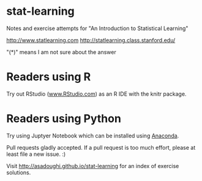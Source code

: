 stat-learning
=============

Notes and exercise attempts for "An Introduction to Statistical Learning"

http://www.statlearning.com
http://statlearning.class.stanford.edu/

"(*)" means I am not sure about the answer

# Readers using R

Try out RStudio (www.RStudio.com) as an R IDE with the knitr package.

# Readers using Python

Try using Juptyer Notebook which can be installed using [Anaconda](https://www.continuum.io/downloads).


Pull requests gladly accepted. If a pull request is too much effort, please at least file a new issue. :)

Visit http://asadoughi.github.io/stat-learning for an index of exercise solutions.
